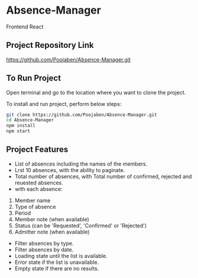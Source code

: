 # Absence-Manager
Frontend React
## Project Repository Link


[https://github.com/Poojaben/Absence-Manager.git
](https://github.com/Poojaben/Absence-Manager.git)


## To Run Project

Open terminal and go to the location where you want to clone the project.


To install and run project, perform below steps:
```bash
git clone https://github.com/Poojaben/Absence-Manager.git
cd Absence-Manager
npm install
npm start
```
## Project Features

* List of absences including the names of the members.
* Lrst 10 absences, with the ability to paginate.
* Total number of absences, with Total number of confirmed, rejected and reuested absences.
* with each absence:
 1. Member name
 2. Type of absence
 3. Period
 4. Member note (when available)
 5. Status (can be 'Requested', 'Confirmed' or 'Rejected')
 6. Admitter note (when available)

 * Filter absences by type.
 * Filter absences by date.
 * Loading state until the list is available.
* Error state if the list is unavailable.
* Empty state if there are no results.
